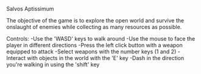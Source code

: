 Salvos Aptissimum

The objective of the game is to explore the open world and survive
the onslaught of enemies while collecting as many resources as possible.

Controls:
-Use the 'WASD' keys to walk around
-Use the mouse to face the player in different directions
-Press the left click button with a weapon equipped to attack
-Select weapons with the number keys (1 and 2)
-Interact with objects in the world with the 'E' key
-Dash in the direction you're walking in using the 'shift' key